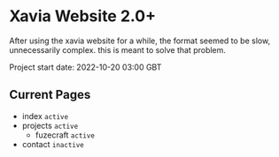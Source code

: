 # Xavia Website 2.0+
After using the xavia website for a while, the format seemed to be slow, unnecessarily complex. this is meant to solve that problem.

Project start date: 2022-10-20 03:00 GBT


## Current Pages
- index ```active```
- projects ```active```
  - fuzecraft ```active```
- contact ```inactive```
